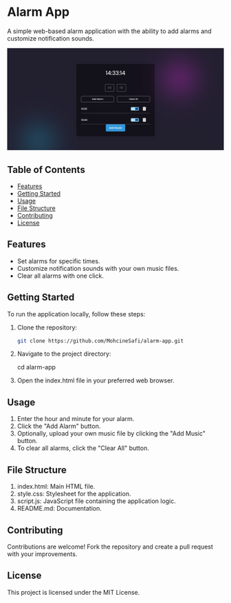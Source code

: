 # Alarm App

A simple web-based alarm application with the ability to add alarms and customize notification sounds.

![Screenshot](Screenshot.png)

## Table of Contents

- [Features](#features)
- [Getting Started](#getting-started)
- [Usage](#usage)
- [File Structure](#file-structure)
- [Contributing](#contributing)
- [License](#license)

## Features

- Set alarms for specific times.
- Customize notification sounds with your own music files.
- Clear all alarms with one click.

## Getting Started

To run the application locally, follow these steps:

1. Clone the repository:

   ```bash
   git clone https://github.com/MohcineSafi/alarm-app.git

2. Navigate to the project directory:

    cd alarm-app

3. Open the index.html file in your preferred web browser.

## Usage

1. Enter the hour and minute for your alarm.
2. Click the "Add Alarm" button.
3. Optionally, upload your own music file by clicking the "Add Music" button.
4. To clear all alarms, click the "Clear All" button.

## File Structure

1. index.html: Main HTML file.
1. style.css: Stylesheet for the application.
1. script.js: JavaScript file containing the application logic.
1. README.md: Documentation.

## Contributing

Contributions are welcome! Fork the repository and create a pull request with your improvements.

## License

This project is licensed under the MIT License.
